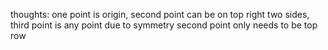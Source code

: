 thoughts: one point is origin, second point can be on top right two sides, third point is any point
due to symmetry second point only needs to be top row